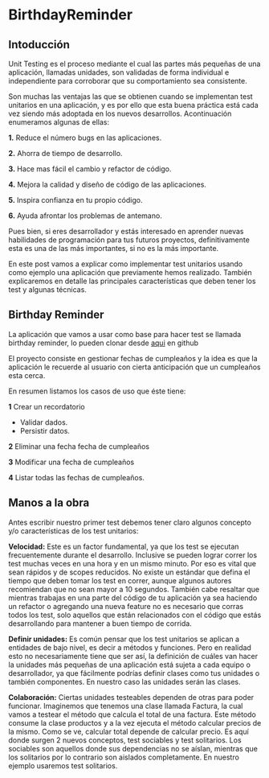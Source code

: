# BirthdayReminder

## Intoducción
Unit Testing es el proceso mediante el cual las partes más pequeñas de una aplicación, llamadas unidades, son validadas de forma individual e independiente para corroborar que su comportamiento sea consistente.

Son muchas las ventajas las que se obtienen cuando se implementan test unitarios en una aplicación, y es por ello que esta buena práctica está cada vez siendo más adoptada en los nuevos desarrollos. Acontinuación enumeramos algunas de ellas:

**1.** Reduce el número bugs en las aplicaciones.

**2.** Ahorra de tiempo de desarrollo.

**3.** Hace mas fácil el cambio y refactor de código.

**4.** Mejora la calidad y diseño de código de las aplicaciones.

**5.** Inspira confianza en tu propio código.

**6.** Ayuda afrontar los problemas de antemano.

Pues bien, si eres desarrollador y estás interesado en aprender nuevas habilidades de programación para tus futuros proyectos, definitivamente esta es una de las más importantes, si no es la más importante.

En este post vamos a explicar como implementar test unitarios usando como ejemplo una aplicación que previamente hemos realizado. También explicaremos en detalle las principales características que deben tener los test y algunas técnicas.


## Birthday Reminder

La aplicación que vamos a usar como base para hacer test se llamada birthday reminder, lo pueden clonar desde [aqui](https://github.com/franciscodzuryk/BirthdayReminder) en github

El proyecto consiste en  gestionar fechas de cumpleaños y la idea es que la aplicación le recuerde al usuario con cierta anticipación que un cumpleaños esta cerca.

En resumen listamos los casos de uso que éste tiene:

**1** Crear un recordatorio
  * Validar dados.
  * Persistir datos.

**2** Eliminar una fecha fecha de cumpleaños

**3** Modificar una fecha de cumpleaños

**4** Listar todas las fechas de cumpleaños.


## Manos a la obra

Antes escribir nuestro primer test debemos tener claro algunos concepto y/o características de los test unitarios:

**Velocidad:** Este es un factor fundamental, ya que los test se ejecutan frecuentemente durante el desarrollo. Inclusive se pueden lograr correr los test  muchas veces en una hora y en un mismo minuto. Por eso es vital que sean rápidos y de scopes reducidos. No existe un estándar que defina el tiempo que deben tomar los test en correr, aunque algunos autores recomiendan que no sean mayor a 10 segundos. También cabe resaltar que mientras trabajas en una parte del código de tu aplicación ya sea haciendo un refactor o agregando una nueva feature no es necesario que corras todos los test, solo aquellos que están relacionados con el código que estás desarrollando para mantener a buen tiempo de corrida.

**Definir unidades:** Es común pensar que los test unitarios se aplican a entidades de bajo nivel, es decir a métodos y funciones. Pero en realidad esto no necesariamente tiene que ser así, la definición de cuáles van hacer la unidades más pequeñas de una aplicación está sujeta a cada equipo o desarrollador, ya que fácilmente podrías definir clases como tus unidades o también componentes.  En nuestro caso las unidades serán las clases.


**Colaboración:** Ciertas unidades testeables dependen de otras para poder funcionar. Imaginemos que tenemos una clase llamada Factura, la cual vamos a testear el método que calcula el total de una factura. Este método consume la clase productos y a la vez ejecuta el método calcular precios de la mismo. Como se ve, calcular total depende de calcular precio. Es aquí donde surgen 2 nuevos conceptos, test sociables y test solitarios. Los sociables son aquellos donde sus dependencias no se aíslan, mientras que los solitarios por lo contrario son aislados completamente. En nuestro ejemplo usaremos test solitarios.
